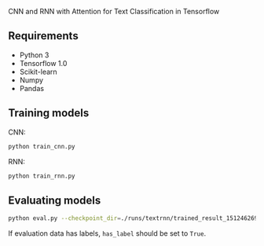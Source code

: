 CNN and RNN with Attention for Text Classification in Tensorflow

## Requirements

* Python 3
* Tensorflow 1.0
* Scikit-learn
* Numpy
* Pandas

## Training models
CNN: 
```bash
python train_cnn.py
```
RNN:
```bash
python train_rnn.py
```

## Evaluating models
```bash
python eval.py --checkpoint_dir=./runs/textrnn/trained_result_1512462690/checkpoints --model_type=RNN
```
If evaluation data has labels, `has_label` should be set to `True`.
